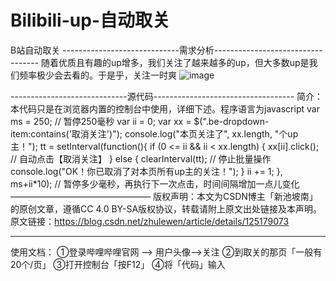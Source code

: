 # Bilibili-up-自动取关
B站自动取关
-----------------------------需求分析----------------------------------
随着优质且有趣的up增多，我们关注了越来越多的up，但大多数up是我们频率极少会去看的。于是乎，关注一时爽
![image](https://user-images.githubusercontent.com/100819839/224519518-f7fb00a6-f384-4ef1-b1e6-b8cb56bd6913.png)


-----------------------------源代码-----------------------------------
简介：
本代码只是在浏览器内置的控制台中使用，详细下述。程序语言为javascript
var ms = 250; // 暂停250毫秒
var ii = 0;
var xx = $(".be-dropdown-item:contains('取消关注')");
console.log("本页关注了", xx.length, "个up主！");
tt = setInterval(function(){
  if (0 <= ii && ii < xx.length) {
    xx[ii].click(); // 自动点击【取消关注】
  } else {
    clearInterval(tt); // 停止批量操作
    console.log("OK！你已取消了对本页所有up主的关注！");
  }
  ii += 1;
}, ms+ii*10); // 暂停多少毫秒，再执行下一次点击，时间间隔增加一点儿变化
————————————————
版权声明：本文为CSDN博主「新池坡南」的原创文章，遵循CC 4.0 BY-SA版权协议，转载请附上原文出处链接及本声明。
原文链接：https://blog.csdn.net/zhulewen/article/details/125179073

________________
使用文档：
	①登录哔哩哔哩官网 --> 用户头像-->关注
		②到取关的那页「一般有20个/页」
			③打开控制台「按F12」
				④将「代码」输入
